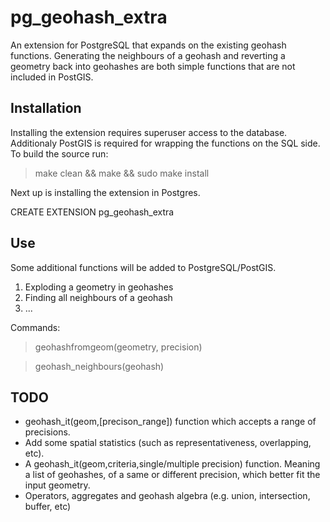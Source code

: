 # pg_geohash_extra

An extension for PostgreSQL that expands on the existing geohash functions. Generating the neighbours of a geohash and reverting a geometry back into geohashes are both simple functions that are not included in PostGIS.

## Installation

Installing the extension requires superuser access to the database. Additionaly PostGIS is required for wrapping the functions on the SQL side. To build the source run:

> make clean && make && sudo make install

Next up is installing the extension in Postgres.

CREATE EXTENSION pg_geohash_extra

## Use

Some additional functions will be added to PostgreSQL/PostGIS.

1. Exploding a geometry in geohashes
2. Finding all neighbours of a geohash
3. ...

Commands:
> geohashfromgeom(geometry, precision)

> geohash_neighbours(geohash)


## TODO

- geohash_it(geom,[precison_range]) function which accepts a range of precisions.
- Add some spatial statistics (such as representativeness, overlapping, etc).
- A geohash_it(geom,criteria,single/multiple precision) function. Meaning a list of geohashes, of a same or different precision, which better fit the input geometry.
- Operators, aggregates and geohash algebra (e.g. union, intersection, buffer, etc)
